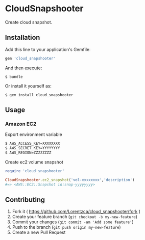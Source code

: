 # CloudSnapshooter

Create cloud snapshot.

## Installation

Add this line to your application's Gemfile:

```ruby
gem 'cloud_snapshooter'
```

And then execute:

    $ bundle

Or install it yourself as:

    $ gem install cloud_snapshooter

## Usage

### Amazon EC2

Export environment variable

```bash
$ AWS_ACCESS_KEY=XXXXXXXX
$ AWS_SECRET_KEY=YYYYYYYY
$ AWS_REGION=ZZZZZZZZ
```

Create ec2 volume snapshot

```ruby
require 'cloud_snapshooter'

CloudSnapshooter.ec2_snapshot('vol-xxxxxxxx','description')
#=> <AWS::EC2::Snapshot id:snap-yyyyyyyy>
```

## Contributing

1. Fork it ( https://github.com/Lorentzca/cloud_snapshooter/fork )
2. Create your feature branch (`git checkout -b my-new-feature`)
3. Commit your changes (`git commit -am 'Add some feature'`)
4. Push to the branch (`git push origin my-new-feature`)
5. Create a new Pull Request
